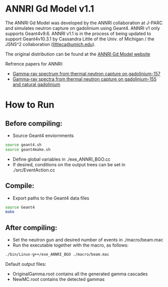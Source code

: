 ANNRI Gd Model v1.1
=====

The ANNRI Gd Model was developed by the ANNRI collaboration at J-PARC and simulates neutron capture on gadolinium using Geant4. ANNRI v1 only supports Geant4v9.6. ANNRI v1.1 is in the process of
being updated to support Geant4v10.3.1 by Cassandra Little of the Univ. of Michigan / the JSNS^2 collaboration (littleca@umich.edu).

The original distribution can be found at the [ANNRI Gd Model website](https://www.physics.okayama-u.ac.jp/~sakuda/ANNRI-Gd_ver1.html)

Refrence papers for ANNRI:
- [Gamma-ray spectrum from thermal neutron capture on gadolinium-157](https://doi.org/10.1093/ptep/ptz002)
- [Gamma-ray spectra from thermal neutron capture on gadolinium-155 and natural gadolinium](https://doi.org/10.1093/ptep/ptaa015)


How to Run
=====
## Before compiling:

- Source Geant4 enviornments
```bash
source geant4.sh
source geant4make.sh
```
- Define global variables in ./exe_ANNRI_BGO.cc
- If desired, conditions on the output trees can be set in ./src/EventAction.cc

 

## Compile:

- Export paths to the Geant4 data files

```bash
source Geant4
make
```

 

## After compiling:

- Set the neutron gun and desired number of events in ./macro/beam.mac
- Run the executable together with the macro, as follows:
```bash
./bin/Linux-g++/exe_ANNRI_BGO ./macro/beam.mac
```
 

Default output files:
- OriginalGamma.root contains all the generated gamma cascades
- NewMC.root contains the detected gammas
